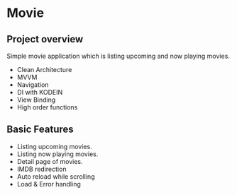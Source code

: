 # Movie

## Project overview
Simple movie application which is listing upcoming and now playing movies.
- Clean Architecture
- MVVM
- Navigation
- DI with KODEIN
- View Binding
- High order functions
## Basic Features
- Listing upcoming movies.
- Listing now playing movies.
- Detail page of movies.
- IMDB redirection
- Auto reload while scrolling
- Load & Error handling
